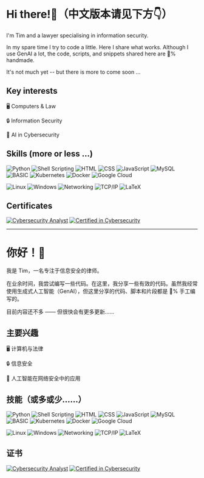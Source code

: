 # Hi there!👋（中文版本请见下方👇）

I'm Tim and a lawyer specialising in information security.

In my spare time I try to code a little. Here I share what works. Although I use GenAI a lot, the code, scripts, and snippets shared here are 💯% handmade.

It's not much yet -- but there is more to come soon ...

## Key interests

🖥️ Computers & Law

🔒 Information Security

🤖 AI in Cybersecurity

## Skills (more or less ...)

![Python](https://img.shields.io/badge/Python-00008B?style=flat-square&logo=python&logoColor=white) ![Shell Scripting](https://img.shields.io/badge/Shell_Scripting-00008B?style=flat-square&logo=gnu-bash&logoColor=white) ![HTML](https://img.shields.io/badge/HTML-00008B?style=flat-square&logo=html5&logoColor=white) ![CSS](https://img.shields.io/badge/CSS-00008B?style=flat-square&logo=css3&logoColor=white) ![JavaScript](https://img.shields.io/badge/JavaScript-00008B?style=flat-square&logo=javascript&logoColor=white) ![MySQL](https://img.shields.io/badge/MySQL-00008B?style=flat-square&logo=mysql&logoColor=white) ![BASIC](https://img.shields.io/badge/BASIC-00008B?style=flat-square&logo=basic&logoColor=white) ![Kubernetes](https://img.shields.io/badge/Kubernetes-87CEEB?style=flat-square&logo=kubernetes&logoColor=black) ![Docker](https://img.shields.io/badge/Docker-87CEEB?style=flat-square&logo=docker&logoColor=black) ![Google Cloud](https://img.shields.io/badge/Google_Cloud-87CEEB?style=flat-square&logo=google-cloud&logoColor=black)

![Linux](https://img.shields.io/badge/Linux-808080?style=flat-square&logo=linux&logoColor=black) ![Windows](https://img.shields.io/badge/Windows-808080?style=flat-square&logo=windows&logoColor=black) ![Networking](https://img.shields.io/badge/Networking-000000?style=flat-square&logo=network&logoColor=white) ![TCP/IP](https://img.shields.io/badge/TCP/IP-000000?style=flat-square&logo=internet-explorer&logoColor=white) ![LaTeX](https://img.shields.io/badge/LaTeX-FFFFFF?style=flat-square&logo=latex&logoColor=black)

## Certificates

[![Cybersecurity Analyst](https://img.shields.io/badge/Cybersecurity%20Analyst-IBM-121FCF?style=flat-square)](https://www.ibm.com/) [![Certified in Cybersecurity](https://img.shields.io/badge/Certified%20in%20Cybersecurity-ISC2-00A15D?style=flat-square)](https://www.isc2.org/)

***

# 你好！👋 

我是 Tim，一名专注于信息安全的律师。

在业余时间，我尝试编写一些代码。在这里，我分享一些有效的代码。虽然我经常使用生成式人工智能（GenAI），但这里分享的代码、脚本和片段都是 💯% 手工编写的。

目前内容还不多 —— 但很快会有更多更新……

## 主要兴趣

🖥️ 计算机与法律

🔒 信息安全

🤖 人工智能在网络安全中的应用

## 技能（或多或少……）

![Python](https://img.shields.io/badge/Python-00008B?style=flat-square&logo=python&logoColor=white) ![Shell Scripting](https://img.shields.io/badge/Shell_Scripting-00008B?style=flat-square&logo=gnu-bash&logoColor=white) ![HTML](https://img.shields.io/badge/HTML-00008B?style=flat-square&logo=html5&logoColor=white) ![CSS](https://img.shields.io/badge/CSS-00008B?style=flat-square&logo=css3&logoColor=white) ![JavaScript](https://img.shields.io/badge/JavaScript-00008B?style=flat-square&logo=javascript&logoColor=white) ![MySQL](https://img.shields.io/badge/MySQL-00008B?style=flat-square&logo=mysql&logoColor=white) ![BASIC](https://img.shields.io/badge/BASIC-00008B?style=flat-square&logo=basic&logoColor=white) ![Kubernetes](https://img.shields.io/badge/Kubernetes-87CEEB?style=flat-square&logo=kubernetes&logoColor=black) ![Docker](https://img.shields.io/badge/Docker-87CEEB?style=flat-square&logo=docker&logoColor=black) ![Google Cloud](https://img.shields.io/badge/Google_Cloud-87CEEB?style=flat-square&logo=google-cloud&logoColor=black)

![Linux](https://img.shields.io/badge/Linux-808080?style=flat-square&logo=linux&logoColor=black) ![Windows](https://img.shields.io/badge/Windows-808080?style=flat-square&logo=windows&logoColor=black) ![Networking](https://img.shields.io/badge/Networking-000000?style=flat-square&logo=network&logoColor=white) ![TCP/IP](https://img.shields.io/badge/TCP/IP-000000?style=flat-square&logo=internet-explorer&logoColor=white) ![LaTeX](https://img.shields.io/badge/LaTeX-FFFFFF?style=flat-square&logo=latex&logoColor=black)

## 证书

[![Cybersecurity Analyst](https://img.shields.io/badge/Cybersecurity%20Analyst-IBM-121FCF?style=flat-square)](https://www.ibm.com/) [![Certified in Cybersecurity](https://img.shields.io/badge/Certified%20in%20Cybersecurity-ISC2-00A15D?style=flat-square)](https://www.isc2.org/)
